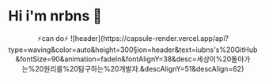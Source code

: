 # Hi i'm nrbns 👋

 <div align=center>
	⚡can do⚡
	![header](https://capsule-render.vercel.app/api?type=waving&color=auto&height=300&section=header&text=iubns's%20GitHub&fontSize=90&animation=fadeIn&fontAlignY=38&desc=세상이%20돌아가는%20원리를%20탐구하는%20개발자.&descAlignY=51&descAlign=62)
	
<!--
**nrbns357/nrbns357** is a ✨ _special_ ✨ repository because its `README.md` (this file) appears on your GitHub profile.

Here are some ideas to get you started:

- 🔭 I’m currently working on ...
- 🌱 I’m currently learning ...
- 👯 I’m looking to collaborate on ...
- 🤔 I’m looking for help with ...
- 💬 Ask me about ...
- 📫 How to reach me: ...
- 😄 Pronouns: ...
- ⚡ Fun fact: ...
-->

